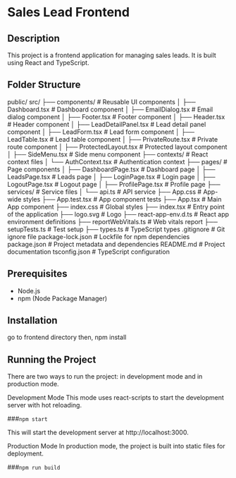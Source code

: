 # Sales Lead Frontend

## Description
This project is a frontend application for managing sales leads. It is built using React and TypeScript.

## Folder Structure

public/
src/
├── components/ # Reusable UI components
│ ├── Dashboard.tsx # Dashboard component
│ ├── EmailDialog.tsx # Email dialog component
│ ├── Footer.tsx # Footer component
│ ├── Header.tsx # Header component
│ ├── LeadDetailPanel.tsx # Lead detail panel component
│ ├── LeadForm.tsx # Lead form component
│ ├── LeadTable.tsx # Lead table component
│ ├── PrivateRoute.tsx # Private route component
│ ├── ProtectedLayout.tsx # Protected layout component
│ ├── SideMenu.tsx # Side menu component
├── contexts/ # React context files
│ └── AuthContext.tsx # Authentication context
├── pages/ # Page components
│ ├── DashboardPage.tsx # Dashboard page
│ ├── LeadsPage.tsx # Leads page
│ ├── LoginPage.tsx # Login page
│ ├── LogoutPage.tsx # Logout page
│ ├── ProfilePage.tsx # Profile page
├── services/ # Service files
│ └── api.ts # API service
├── App.css # App-wide styles
├── App.test.tsx # App component tests
├── App.tsx # Main App component
├── index.css # Global styles
├── index.tsx # Entry point of the application
├── logo.svg # Logo
├── react-app-env.d.ts # React app environment definitions
├── reportWebVitals.ts # Web vitals report
├── setupTests.ts # Test setup
├── types.ts # TypeScript types
.gitignore # Git ignore file
package-lock.json # Lockfile for npm dependencies
package.json # Project metadata and dependencies
README.md # Project documentation
tsconfig.json # TypeScript configuration



## Prerequisites
- Node.js
- npm (Node Package Manager)

## Installation
go to frontend directory then,
npm install

## Running the Project
There are two ways to run the project: in development mode and in production mode.

Development Mode
This mode uses react-scripts to start the development server with hot reloading.

###`npm start`

This will start the development server at http://localhost:3000.

Production Mode
In production mode, the project is built into static files for deployment.

###`npm run build`